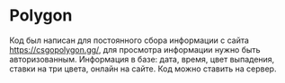 # Polygon
Код был написан для постоянного сбора информации с сайта https://csgopolygon.gg/, для просмотра информации нужно быть авторизованным. Информация в базе: дата, время, цвет выпадения, ставки на три цвета, онлайн на сайте. Код можно ставить на сервер.
